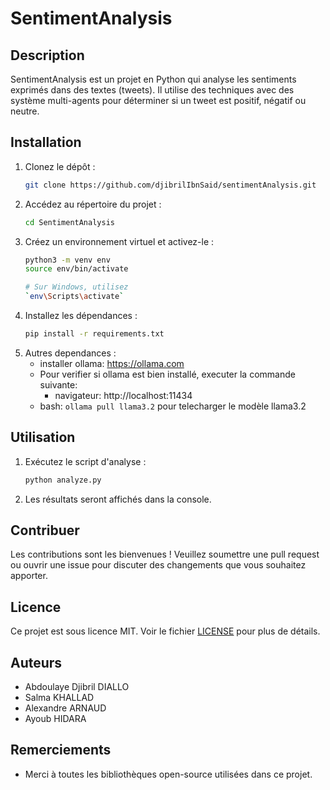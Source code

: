 # SentimentAnalysis

## Description
SentimentAnalysis est un projet en Python qui analyse les sentiments exprimés dans des textes (tweets). Il utilise des techniques avec des système multi-agents pour déterminer si un tweet est positif, négatif ou neutre.

## Installation
1. Clonez le dépôt :
    ```bash
    git clone https://github.com/djibrilIbnSaid/sentimentAnalysis.git
    ```
2. Accédez au répertoire du projet :
    ```bash
    cd SentimentAnalysis
    ```
3. Créez un environnement virtuel et activez-le :
    ```bash
    python3 -m venv env
    source env/bin/activate  
    
    # Sur Windows, utilisez 
    `env\Scripts\activate`
    ```
4. Installez les dépendances :
    ```bash
    pip install -r requirements.txt
    ```
5. Autres dependances :
    - installer ollama: https://ollama.com
    - Pour verifier si ollama est bien installé, executer la commande suivante:
        - navigateur: http://localhost:11434
    - bash: `ollama pull llama3.2` pour telecharger le modèle llama3.2

## Utilisation
1. Exécutez le script d'analyse :
    ```bash
    python analyze.py
    ```
2. Les résultats seront affichés dans la console.

## Contribuer
Les contributions sont les bienvenues ! Veuillez soumettre une pull request ou ouvrir une issue pour discuter des changements que vous souhaitez apporter.

## Licence
Ce projet est sous licence MIT. Voir le fichier [LICENSE](LICENSE) pour plus de détails.

## Auteurs
- Abdoulaye Djibril DIALLO
- Salma KHALLAD
- Alexandre ARNAUD
- Ayoub HIDARA

## Remerciements
- Merci à toutes les bibliothèques open-source utilisées dans ce projet.
